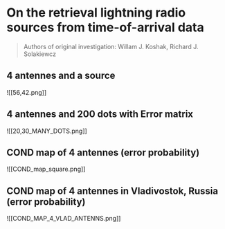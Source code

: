 # On the retrieval lightning radio sources from time-of-arrival data
> Authors of original investigation:
> Willam J. Koshak, Richard J. Solakiewcz
## 4 antennes and a source
![[56,42.png]]
## 4 antennes and 200 dots with Error matrix
![[20,30_MANY_DOTS.png]]
## COND map of 4 antennes (error probability)
![[COND_map_square.png]]
## COND map of 4 antennes in Vladivostok, Russia (error probability)
![[COND_MAP_4_VLAD_ANTENNS.png]]
